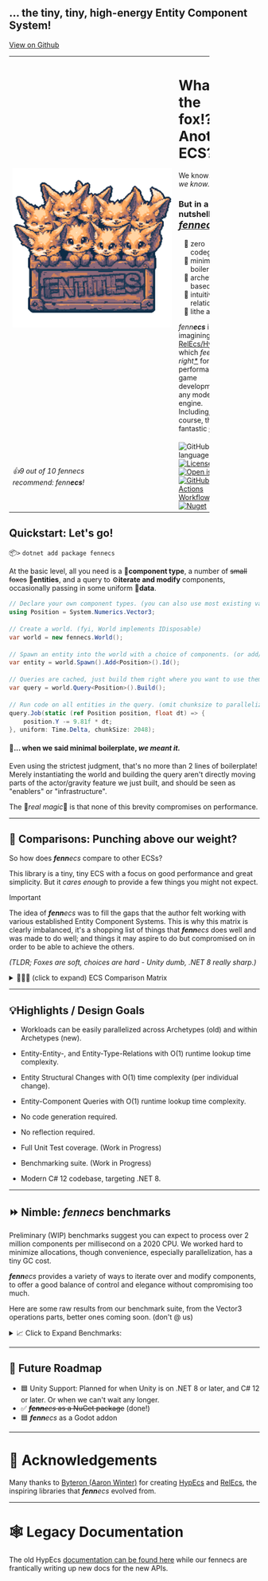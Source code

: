 ## ... the tiny, tiny, high-energy Entity Component System!
[View on Github](https://github.com/thygrrr/fennecs)

<table style="border: none; border-collapse: collapse; width: 80%">
    <tr>
        <td style="width: fit-content">
            <img src="docs/logos/fennecs.png" alt="a box of fennecs, 8-color pixel art" style="min-width: 320px"/>
        </td>
        <td>
            <h1>What the fox!? Another ECS?</h1>
            <p>We know... oh, <em>we know.</em> 😩️</p>  
            <h3>But in a nutshell, <a href="https://github.com/thygrrr/fennecs"><span style="font-size: larger"><em>fenn<b>ecs</b></em></span></a> is...</h3>
            <ul style="list-style-type: '🐾 ';">
                <li>zero codegen</li>
                <li>minimal boilerplate</li>
                <li>archetype-based</li>
                <li>intuitively relational</li>
                <li>lithe and fast</li>
            </ul>
            <p><em>fenn<b>ecs</b></em> is a re-imagining of <a href="https://github.com/Byteron/HypEcs">RelEcs/HypEcs</a> 
            which <em>feels just right<a href="#quickstart-lets-go">*</a></em> for high performance game development in any modern C# engine. Including, of course, the fantastic <a href="https://godotengine.org">Godot</a>.</p>
        </td>
    </tr>
<tr><td><i>👍9 out of 10 fennecs<br/>recommend: fenn<b>ecs</b>!</i></td><td><img alt="GitHub top language" src="https://img.shields.io/github/languages/top/thygrrr/fennECS"/>
<a href="https://github.com/thygrrr/fennECS?tab=MIT-1-ov-file#readme"><img alt="License: MIT" src="https://img.shields.io/github/license/thygrrr/fennECS?color=blue"/></a>
<a href="https://github.com/thygrrr/fennECS/issues"><img alt="Open issues" src="https://img.shields.io/github/issues-raw/thygrrr/fennECS"/></a>
<a href="https://github.com/thygrrr/fennECS/actions"><img alt="GitHub Actions Workflow Status" src="https://img.shields.io/github/actions/workflow/status/thygrrr/fennECS/xUnit.yml"/></a>
<a href="https://www.nuget.org/packages/fennecs/"><img alt="Nuget" src="https://img.shields.io/nuget/v/fennecs"/></a>
</td></tr>
</table>

## Quickstart: Let's go!
📦`>` `dotnet add package fennecs`

At the basic level, all you need is a 🧩**component type**, a number of ~~small foxes~~ 🦊**entities**, and a query to ⚙️**iterate and modify** components, occasionally passing in some uniform 💾**data**.

```csharp
// Declare your own component types. (you can also use most existing value or reference types)
using Position = System.Numerics.Vector3;

// Create a world. (fyi, World implements IDisposable)
var world = new fennecs.World();

// Spawn an entity into the world with a choice of components. (or add/remove them later)
var entity = world.Spawn().Add<Position>().Id();

// Queries are cached, just build them right where you want to use them.
var query = world.Query<Position>().Build();

// Run code on all entities in the query. (omit chunksize to parallelize only by archetype)
query.Job(static (ref Position position, float dt) => {
    position.Y -= 9.81f * dt;
}, uniform: Time.Delta, chunkSize: 2048);
```

#### 💢... when we said minimal boilerplate, <em>we meant it.</em>
Even using the strictest judgment, that's no more than 2 lines of boilerplate! Merely instantiating the world and building the query aren't directly moving parts of the actor/gravity feature we just built, and should be seen as "enablers" or "infrastructure".  

The 💫*real magic*💫 is that none of this brevity compromises on performance.

------------------------

## 🥊 Comparisons: Punching above our weight?
So how does _**fenn**ecs_ compare to other ECSs? 

This library is a tiny, tiny ECS with a focus on good performance and great simplicity. But it *cares enough* to provide a few things you might not expect.

> [!IMPORTANT]
> The idea of _**fenn**ecs_ was to fill the gaps that the author felt working with various established Entity Component Systems. This is why this matrix is clearly imbalanced, it's a shopping list of things that _**fenn**ecs_ does well and was made to do
well; and things it may aspire to do but compromised on in order to be able to achieve the others.
>
> <em>(TLDR; Foxes are soft, choices are hard - Unity dumb, .NET 8 really sharp.)</em>


<details>

<summary>🥇🥈🥉 (click to expand) ECS Comparison Matrix<br/><b></b></summary>

> Here are some of the key properties where _**fenn**ecs_ might be a better or worse choice than its peers. Our resident fennecs have worked with all of these ECSs, and we're happy to answer any questions you might have.

|                                                                             |           _**fenn**ecs_            | HypEcs | Entitas |           Unity DOTS            |            DefaultECS            |
|:----------------------------------------------------------------------------|:----------------------------------:|:------:|:-------:|:-------------------------------:|:--------------------------------:|
| Boilerplate-to-Feature Ratio                                                |               3-to-1               | 5-to-1 | 12-to-1 |           27-to-1 😱            |              7-to-1              |
| Entity-Component Queries                                                    |                 ✅                  |   ✅    |    ✅    |                ✅                |                ✅                 |
| Entity-Target Relations                                                     |                 ✅                  |   ✅    |    ❌    |                ❌                | ✅<br/><sup>(Map/MultiMap)</sup>  |
| Entity-Type-Relations                                                       |                 ✅                  |   ✅    |    ❌    |                ❌                |                ❌                 |
| Target Querying<br/>*<sup>(find all targets of specific relations)</sup>*   |                 ✅                  |   ❌    |    ❌    |                ❌                |                ✅                 |
| Journaling                                                                  |                 ❌                  |   ❌    |   🟨    |                ✅                |                ❌                 |
| Add Shared Components                                                       |                 ✅                  |   ❌    |    ❌    |               🟨                |                ✅                 | 
| Change Shared Components                                                    |                 ✅                  |   ❌    |    ❌    |                ❌                |                ✅                 | 
| Reference Component Types                                                   |                 ✅                  |   ❌    |    ❌    |                ❌                |                ❌                 |
| Arbitrary Component Types                                                   |                 ✅                  |   ✅    |    ❌    |                ❌                |                ✅                 |
| Structural Change Responders                                                |  🟨<br/><sup>(coming soon)</sup>   |   ❌    |    ✅    |  ☠️<br/><sup>(unreliable)</sup>  |                ❌                 |
| Balanced Workload Scheduling                                                |  🟨<br/><sup>(coming soon)</sup>   |   ❌    |      ❌  | ✅<br/><sup>(highly static)</sup> |                ✅                 |
| No Code Generation Required                                                 |                 ✅                  |   ✅    |    ❌    |                ❌                | 🟨<br/><sup>(roslyn addon)</sup>  |
| Enqueue Structural Changes at Any Time                                      |                 ✅                  |   ✅    |    ✅    |               🟨                |                🟨                |
| Apply Structural Changes at Any Time                                        |                 ❌                  |   ❌    |    ✅    |                ❌                |                ❌                 |
| Parallel Processing                                                         |                 ⭐⭐                 |   ⭐    |    ❌    |               ⭐⭐⭐               |                ⭐⭐                |
| Singleton / Unique Components                                               | 🟨<br/><sup>(ref types only)</sup> |   ❌    |    ✅    | 🟨<br/><sup>(per system)</sup>  |                ✅                 |

</details>

------------------------

## 💡Highlights / Design Goals

- Workloads can be easily parallelized across Archetypes (old) and within Archetypes (new).
- Entity-Entity-, and Entity-Type-Relations with O(1) runtime lookup time complexity.
- Entity Structural Changes with O(1) time complexity (per individual change).
- Entity-Component Queries with O(1) runtime lookup time complexity. 
- No code generation required.
- No reflection required.

- Full Unit Test coverage. (Work in Progress)
- Benchmarking suite. (Work in Progress)
- Modern C# 12 codebase, targeting .NET 8.

------------------------

## ⏩ Nimble: _**fenn**ecs_ benchmarks

Preliminary (WIP) benchmarks suggest you can expect to process over 2 million components per millisecond on a 2020 CPU.
We worked hard to minimize allocations, though convenience, especially parallelization, has a tiny GC cost. 

_**fenn**ecs_ provides a variety of ways to iterate over and modify components, to offer a good balance of control and elegance without compromising too much. 

Here are some raw results from our benchmark suite, from the Vector3 operations parts, better ones coming soon.
(don't @ us)

<details>

<summary>📈 Click to Expand Benchmarks: </summary>
<pre>executing a System.Numerics.Vector3 cross product and writing the result back with various calling methods</pre>

| Method                                       | entityCount | Mean         | StdDev     | Ratio |
|--------------------------------------------- |------------ |-------------:|-----------:|------:|
| CrossProduct_Single_ECS_Lambda               | 1_000        |     2.004 us |  0.0978 us |  1.43 |
| CrossProduct_Parallel_ECS_Lambda             | 1_000        |     2.211 us |  0.0255 us |  1.58 |
| CrossProduct_Single_Span_Delegate            | 1_000        |     1.397 us |  0.0081 us |  1.00 |
| CrossProduct_Single_ECS_Delegate             | 1_000        |     2.085 us |  0.1131 us |  1.49 |
| CrossProduct_Single_ECS_Raw                  | 1_000        |     1.402 us |  0.0047 us |  1.00 |
| CrossProduct_Parallel_ECS_Raw                | 1_000        |     3.135 us |  0.0791 us |  2.24 |
| CrossProduct_Parallel_ECS_Delegate_Archetype | 1_000        |     2.211 us |  0.0163 us |  1.58 |
| CrossProduct_Parallel_ECS_Delegate_Chunk1k   | 1_000        |     2.195 us |  0.0013 us |  1.57 |
|                                              |              |              |            |       |
| CrossProduct_Single_ECS_Lambda               | 10_000       |    21.225 us |  1.4498 us |  1.73 |
| CrossProduct_Parallel_ECS_Lambda             | 10_000       |    24.437 us |  4.3404 us |  1.99 |
| CrossProduct_Single_Span_Delegate            | 10_000       |    12.288 us |  0.0282 us |  1.00 |
| CrossProduct_Single_ECS_Delegate             | 10_000       |    23.880 us |  1.9409 us |  1.94 |
| CrossProduct_Single_ECS_Raw                  | 10_000       |    12.388 us |  0.2673 us |  1.01 |
| CrossProduct_Parallel_ECS_Raw                | 10_000       |     8.111 us |  0.2773 us |  0.66 |
| CrossProduct_Parallel_ECS_Delegate_Archetype | 10_000       |    19.933 us |  0.0618 us |  1.62 |
| CrossProduct_Parallel_ECS_Delegate_Chunk1k   | 10_000       |    27.770 us |  0.2301 us |  2.26 |
|                                              |              |              |            |       |
| CrossProduct_Single_ECS_Lambda               | 100_000      |   173.340 us |  0.1528 us |  1.43 |
| CrossProduct_Parallel_ECS_Lambda             | 100_000      |   198.162 us |  1.7237 us |  1.64 |
| CrossProduct_Single_Span_Delegate            | 100_000      |   120.979 us |  0.8806 us |  1.00 |
| CrossProduct_Single_ECS_Delegate             | 100_000      |   195.004 us | 30.5909 us |  1.61 |
| CrossProduct_Single_ECS_Raw                  | 100_000      |   120.062 us |  0.2062 us |  0.99 |
| CrossProduct_Parallel_ECS_Raw                | 100_000      |    53.235 us |  1.2900 us |  0.44 |
| CrossProduct_Parallel_ECS_Delegate_Archetype | 100_000      |   197.735 us |  1.1834 us |  1.63 |
| CrossProduct_Parallel_ECS_Delegate_Chunk1k   | 100_000      |    67.614 us |  1.4787 us |  0.56 |
|                                              |              |              |            |       |
| CrossProduct_Single_ECS_Lambda               | 1_000_000    | 1,789.284 us | 71.5104 us |  1.49 |
| CrossProduct_Parallel_ECS_Lambda             | 1_000_000    | 1,978.499 us |  9.4791 us |  1.65 |
| CrossProduct_Single_Span_Delegate            | 1_000_000    | 1,197.915 us |  2.9327 us |  1.00 |
| CrossProduct_Single_ECS_Delegate             | 1_000_000    | 1,734.629 us |  2.4107 us |  1.45 |
| CrossProduct_Single_ECS_Raw                  | 1_000_000    | 1,208.246 us |  4.2537 us |  1.01 |
| CrossProduct_Parallel_ECS_Raw                | 1_000_000    |   363.921 us |  5.6343 us |  0.30 |
| CrossProduct_Parallel_ECS_Delegate_Archetype | 1_000_000    | 1,980.063 us | 18.7070 us |  1.65 |
| CrossProduct_Parallel_ECS_Delegate_Chunk1k   | 1_000_000    |   305.559 us |  1.2544 us |  0.26 |

</details>

------------------------

## 📅 Future Roadmap

- 🟦 Unity Support: Planned for when Unity is on .NET 8 or later, and C# 12 or later. Or when we can't wait any longer.
- ✅ ~~_**fenn**ecs_ as a NuGet package~~ (done!)
- 🟦 _**fenn**ecs_ as a Godot addon

------------------------

# 🧡 Acknowledgements
Many thanks to [Byteron (Aaron Winter)](https://github.com/Byteron) for creating [HypEcs](https://github.com/Byteron/HypEcs) and [RelEcs](https://github.com/Byteron/RelEcs), the inspiring libraries that _**fenn**ecs_ evolved from.


------------------------

# 🕸️ Legacy Documentation

The old HypEcs [documentation can be found here](docs/legacy.md) while our fennecs are frantically writing up new docs for the new APIs.

